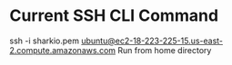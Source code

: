 # Current SSH CLI Command

ssh -i sharkio.pem ubuntu@ec2-18-223-225-15.us-east-2.compute.amazonaws.com
Run from home directory